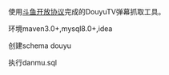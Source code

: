 使用[斗鱼开放协议](http://dev-bbs.douyutv.com/forum.php?mod=viewthread&tid=399&extra=page%3D1)完成的DouyuTV弹幕抓取工具。

环境maven3.0+,mysql8.0+,idea

创建schema douyu

执行danmu.sql
